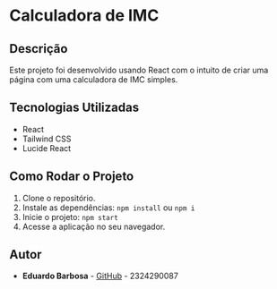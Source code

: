# Calculadora de IMC

## Descrição
Este projeto foi desenvolvido usando React com o intuito de criar uma página com uma calculadora de IMC simples.

## Tecnologias Utilizadas
- React
- Tailwind CSS
- Lucide React

## Como Rodar o Projeto
1. Clone o repositório.
2. Instale as dependências: `npm install` ou `npm i`
3. Inicie o projeto: `npm start`
4. Acesse a aplicação no seu navegador.

## Autor

- **Eduardo Barbosa** - [GitHub](https://github.com/eeeecb) - 2324290087